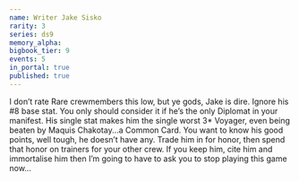 ```yaml
---
name: Writer Jake Sisko
rarity: 3
series: ds9
memory_alpha:
bigbook_tier: 9
events: 5
in_portal: true
published: true
---
```


I don’t rate Rare crewmembers this low, but ye gods, Jake is dire. Ignore his #8 base stat. You only should consider it if he’s the only Diplomat in your manifest. His single stat makes him the single worst 3* Voyager, even being beaten by Maquis Chakotay...a Common Card. You want to know his good points, well tough, he doesn’t have any. Trade him in for honor, then spend that honor on trainers for your other crew. If you keep him, cite him and immortalise him then I’m going to have to ask you to stop playing this game now...
